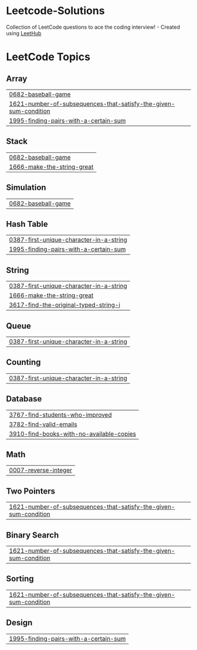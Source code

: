 # Leetcode-Solutions
Collection of LeetCode questions to ace the coding interview! - Created using [LeetHub](https://github.com/QasimWani/LeetHub)

<!---LeetCode Topics Start-->
# LeetCode Topics
## Array
|  |
| ------- |
| [0682-baseball-game](https://github.com/Ahmed-Ssalem/Leetcode-Solutions/tree/master/0682-baseball-game) |
| [1621-number-of-subsequences-that-satisfy-the-given-sum-condition](https://github.com/Ahmed-Ssalem/Leetcode-Solutions/tree/master/1621-number-of-subsequences-that-satisfy-the-given-sum-condition) |
| [1995-finding-pairs-with-a-certain-sum](https://github.com/Ahmed-Ssalem/Leetcode-Solutions/tree/master/1995-finding-pairs-with-a-certain-sum) |
## Stack
|  |
| ------- |
| [0682-baseball-game](https://github.com/Ahmed-Ssalem/Leetcode-Solutions/tree/master/0682-baseball-game) |
| [1666-make-the-string-great](https://github.com/Ahmed-Ssalem/Leetcode-Solutions/tree/master/1666-make-the-string-great) |
## Simulation
|  |
| ------- |
| [0682-baseball-game](https://github.com/Ahmed-Ssalem/Leetcode-Solutions/tree/master/0682-baseball-game) |
## Hash Table
|  |
| ------- |
| [0387-first-unique-character-in-a-string](https://github.com/Ahmed-Ssalem/Leetcode-Solutions/tree/master/0387-first-unique-character-in-a-string) |
| [1995-finding-pairs-with-a-certain-sum](https://github.com/Ahmed-Ssalem/Leetcode-Solutions/tree/master/1995-finding-pairs-with-a-certain-sum) |
## String
|  |
| ------- |
| [0387-first-unique-character-in-a-string](https://github.com/Ahmed-Ssalem/Leetcode-Solutions/tree/master/0387-first-unique-character-in-a-string) |
| [1666-make-the-string-great](https://github.com/Ahmed-Ssalem/Leetcode-Solutions/tree/master/1666-make-the-string-great) |
| [3617-find-the-original-typed-string-i](https://github.com/Ahmed-Ssalem/Leetcode-Solutions/tree/master/3617-find-the-original-typed-string-i) |
## Queue
|  |
| ------- |
| [0387-first-unique-character-in-a-string](https://github.com/Ahmed-Ssalem/Leetcode-Solutions/tree/master/0387-first-unique-character-in-a-string) |
## Counting
|  |
| ------- |
| [0387-first-unique-character-in-a-string](https://github.com/Ahmed-Ssalem/Leetcode-Solutions/tree/master/0387-first-unique-character-in-a-string) |
## Database
|  |
| ------- |
| [3767-find-students-who-improved](https://github.com/Ahmed-Ssalem/Leetcode-Solutions/tree/master/3767-find-students-who-improved) |
| [3782-find-valid-emails](https://github.com/Ahmed-Ssalem/Leetcode-Solutions/tree/master/3782-find-valid-emails) |
| [3910-find-books-with-no-available-copies](https://github.com/Ahmed-Ssalem/Leetcode-Solutions/tree/master/3910-find-books-with-no-available-copies) |
## Math
|  |
| ------- |
| [0007-reverse-integer](https://github.com/Ahmed-Ssalem/Leetcode-Solutions/tree/master/0007-reverse-integer) |
## Two Pointers
|  |
| ------- |
| [1621-number-of-subsequences-that-satisfy-the-given-sum-condition](https://github.com/Ahmed-Ssalem/Leetcode-Solutions/tree/master/1621-number-of-subsequences-that-satisfy-the-given-sum-condition) |
## Binary Search
|  |
| ------- |
| [1621-number-of-subsequences-that-satisfy-the-given-sum-condition](https://github.com/Ahmed-Ssalem/Leetcode-Solutions/tree/master/1621-number-of-subsequences-that-satisfy-the-given-sum-condition) |
## Sorting
|  |
| ------- |
| [1621-number-of-subsequences-that-satisfy-the-given-sum-condition](https://github.com/Ahmed-Ssalem/Leetcode-Solutions/tree/master/1621-number-of-subsequences-that-satisfy-the-given-sum-condition) |
## Design
|  |
| ------- |
| [1995-finding-pairs-with-a-certain-sum](https://github.com/Ahmed-Ssalem/Leetcode-Solutions/tree/master/1995-finding-pairs-with-a-certain-sum) |
<!---LeetCode Topics End-->